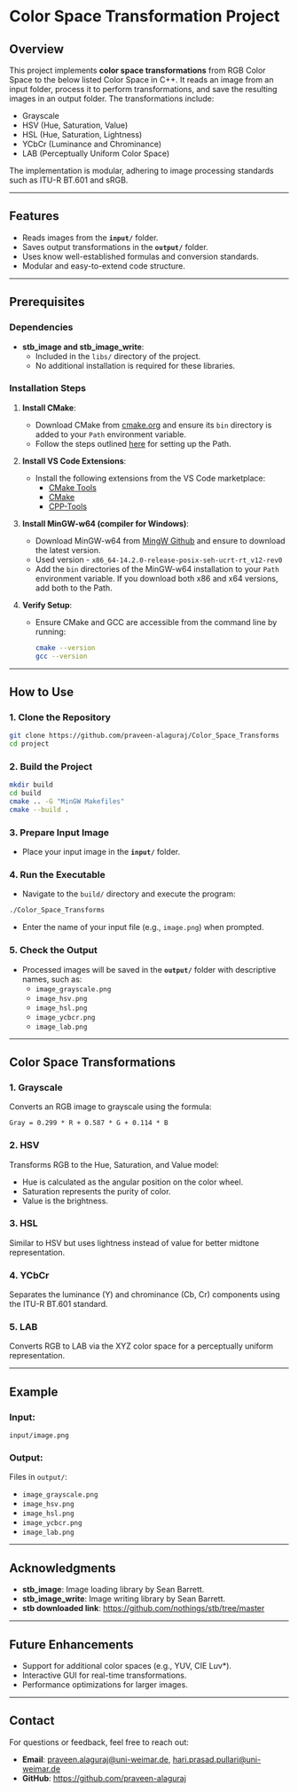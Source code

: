 # Color Space Transformation Project

## Overview
This project implements **color space transformations** from RGB Color Space to the below listed Color Space in C++. It reads an image from an input folder, process it to perform transformations, and save the resulting images in an output folder. The transformations include:

- Grayscale
- HSV (Hue, Saturation, Value)
- HSL (Hue, Saturation, Lightness)
- YCbCr (Luminance and Chrominance)
- LAB (Perceptually Uniform Color Space)

The implementation is modular, adhering to image processing standards such as ITU-R BT.601 and sRGB.

---

## Features
- Reads images from the **`input/`** folder.
- Saves output transformations in the **`output/`** folder.
- Uses know well-established formulas and conversion standards.
- Modular and easy-to-extend code structure.

---

## Prerequisites

### Dependencies
- **stb_image and stb_image_write**:
  - Included in the `libs/` directory of the project.
  - No additional installation is required for these libraries.

### Installation Steps
1. **Install CMake**:
   - Download CMake from [cmake.org](https://cmake.org/) and ensure its `bin` directory is added to your `Path` environment variable.
   - Follow the steps outlined [here](https://docs.microsoft.com/en-us/previous-versions/office/developer/sharepoint-2010/ee537574(v=office.14)) for setting up the Path.

2. **Install VS Code Extensions**:
   - Install the following extensions from the VS Code marketplace:
     - [CMake Tools](https://marketplace.visualstudio.com/items?itemName=ms-vscode.cmake-tools)
     - [CMake](https://marketplace.visualstudio.com/items?itemName=twxs.cmake)
     - [CPP-Tools](https://marketplace.visualstudio.com/items?itemName=ms-vscode.cpptools)

3. **Install MinGW-w64 (compiler for Windows)**:
   - Download MinGW-w64 from [MingW Github](https://github.com/niXman/mingw-builds-binaries/releases) and ensure to download the latest version. 
   - Used version - `x86_64-14.2.0-release-posix-seh-ucrt-rt_v12-rev0`
   - Add the `bin` directories of the MinGW-w64 installation to your `Path` environment variable. If you download both x86 and x64 versions, add both to the Path.

4. **Verify Setup**:
   - Ensure CMake and GCC are accessible from the command line by running:
     ```bash
     cmake --version
     gcc --version
     ```

---

## How to Use

### 1. Clone the Repository
```bash
git clone https://github.com/praveen-alaguraj/Color_Space_Transforms
cd project
```

### 2. Build the Project
```bash
mkdir build
cd build
cmake .. -G "MinGW Makefiles"
cmake --build .
```

### 3. Prepare Input Image
- Place your input image in the **`input/`** folder.

### 4. Run the Executable
- Navigate to the `build/` directory and execute the program:
```bash
./Color_Space_Transforms
```
- Enter the name of your input file (e.g., `image.png`) when prompted.

### 5. Check the Output
- Processed images will be saved in the **`output/`** folder with descriptive names, such as:
  - `image_grayscale.png`
  - `image_hsv.png`
  - `image_hsl.png`
  - `image_ycbcr.png`
  - `image_lab.png`

---

## Color Space Transformations

### 1. Grayscale
Converts an RGB image to grayscale using the formula:
```
Gray = 0.299 * R + 0.587 * G + 0.114 * B
```

### 2. HSV
Transforms RGB to the Hue, Saturation, and Value model:
- Hue is calculated as the angular position on the color wheel.
- Saturation represents the purity of color.
- Value is the brightness.

### 3. HSL
Similar to HSV but uses lightness instead of value for better midtone representation.

### 4. YCbCr
Separates the luminance (Y) and chrominance (Cb, Cr) components using the ITU-R BT.601 standard.

### 5. LAB
Converts RGB to LAB via the XYZ color space for a perceptually uniform representation.

---

## Example

### Input:
`input/image.png`

### Output:
Files in `output/`:
- `image_grayscale.png`
- `image_hsv.png`
- `image_hsl.png`
- `image_ycbcr.png`
- `image_lab.png`

---

## Acknowledgments
- **stb_image**: Image loading library by Sean Barrett.
- **stb_image_write**: Image writing library by Sean Barrett.
- **stb downloaded link**: https://github.com/nothings/stb/tree/master

---

## Future Enhancements
- Support for additional color spaces (e.g., YUV, CIE L*u*v*).
- Interactive GUI for real-time transformations.
- Performance optimizations for larger images.

---

## Contact
For questions or feedback, feel free to reach out:
- **Email**: praveen.alaguraj@uni-weimar.de, hari.prasad.pullari@uni-weimar.de
- **GitHub**: https://github.com/praveen-alaguraj


